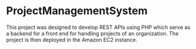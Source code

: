 # ProjectManagementSystem
This project was designed to develop REST APIs using PHP which serve as a backend for a front end for handling projects of an organization. The project is then deployed in the Amazon EC2 instance.
